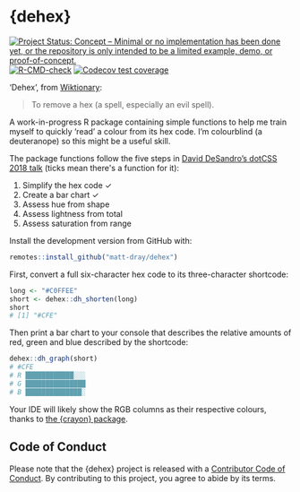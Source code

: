 
<!-- README.md is generated from README.Rmd. Please edit that file -->

# {dehex}

<!-- badges: start -->

[![Project Status: Concept – Minimal or no implementation has been done
yet, or the repository is only intended to be a limited example, demo,
or
proof-of-concept.](https://www.repostatus.org/badges/latest/concept.svg)](https://www.repostatus.org/#concept)
[![R-CMD-check](https://github.com/matt-dray/dehex/workflows/R-CMD-check/badge.svg)](https://github.com/matt-dray/dehex/actions)
[![Codecov test
coverage](https://codecov.io/gh/matt-dray/dehex/branch/main/graph/badge.svg)](https://codecov.io/gh/matt-dray/dehex?branch=main)
<!-- badges: end -->

‘Dehex’, from [Wiktionary](https://en.wiktionary.org/wiki/dehex):

> To remove a hex (a spell, especially an evil spell).

A work-in-progress R package containing simple functions to help me train myself to
quickly ‘read’ a colour from its hex code. I’m colourblind (a
deuteranope) so this might be a useful skill.

The package functions follow the five steps in [David DeSandro’s dotCSS
2018 talk](https://metafizzy.co/blog/read-color-hex-codes/) (ticks mean there's a function for it):

1.  Simplify the hex code ✓
2.  Create a bar chart ✓
3.  Assess hue from shape
4.  Assess lightness from total
5.  Assess saturation from range

Install the development version from GitHub with:

``` r
remotes::install_github("matt-dray/dehex")
```

First, convert a full six-character hex code to its three-character
shortcode:

``` r
long <- "#C0FFEE"
short <- dehex::dh_shorten(long)
short
# [1] "#CFE"
```

Then print a bar chart to your console that describes the relative
amounts of red, green and blue described by the shortcode:

``` r
dehex::dh_graph(short)
# #CFE
# R ████████████░░░
# G ███████████████
# B ██████████████░
```

Your IDE will likely show the RGB columns as their respective colours,
thanks to [the {crayon} package](https://github.com/r-lib/crayon).

## Code of Conduct

Please note that the {dehex} project is released with a [Contributor
Code of
Conduct](https://contributor-covenant.org/version/2/0/CODE_OF_CONDUCT.html).
By contributing to this project, you agree to abide by its terms.
